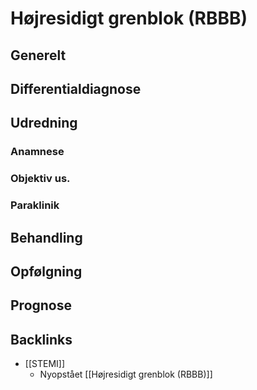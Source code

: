 # Højresidigt grenblok (RBBB)
## Generelt


## Differentialdiagnose


## Udredning
### Anamnese

### Objektiv us.

### Paraklinik

## Behandling


## Opfølgning


## Prognose


## Backlinks
* [[STEMI]]
	* Nyopstået [[Højresidigt grenblok (RBBB)]]

<!-- #anki/tag/med/Cardiology #anki/deck/Medicine -->

<!-- {BearID:DB8291DD-4EAC-4E70-92E6-70A2BB157E35-71192-00010C853890BFDE} -->
